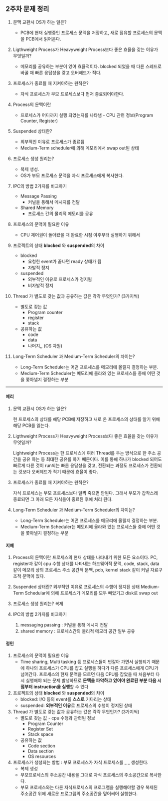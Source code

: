 ## 2주차 문제 정리
1. 문맥 교환시 OS가 하는 일은?
    - PCB에 현재 실행중인 프로세스 문맥을 저장하고, 새로 점유할 프로세스의 문맥을 PCB에서 읽어온다.

2. Ligthweight Process가 Heavyweight Process보다 좋은 효율을 갖는 이유가 무엇일까?
    - 메모리를 공유하는 부분이 있어 효율적이다. blocked 되었을 때 다른 스레드로 바꿀 때 빠른 응답성을 갖고 오버헤드가 적다.

3. 프로세스가 종료될 때 지켜야하는 원칙은?
    - 자식 프로세스가 부모 프로세스보다 먼저 종료되어야한다.

4. Process의 문맥이란
    - 프로세스가 어디까지 실행 되었는지를 나타냄 - CPU 관련 정보(Program Counter, Register)

5. Suspended 상태란?
    - 외부적인 이유로 프로세스가 종료됨
    - Medium-Term scheduler에 의해 메모리에서 swap out된 상태
    
6. 프로세스 생성 원리는? 
    - 복제 생성. 
    - OS가 부모 프로세스 문맥을 자식 프로세스에게 복사한다.

7. IPC의 방법 2가지를 비교하기
    - Message Passing
        - 커널을 통해서 메시지를 전달
    - Shared Memory
        - 프로세스 간의 물리적 메모리를 공유

8. 프로세스의 문맥이 필요한 이유
    - CPU 제어권이 돌아왔을 때 완료한 시점 이후부터 실행하기 위해서

9. 프로젝트의 상태 **blocked** 와 **suspended**의 차이
    - blocked
        - 요청한 event가 끝나면 ready 상태가 됨
        - 자발적 정지
    - suspended
        - 외부적인 이유로 프로세스가 정지됨 
        - 비자발적 정지

10. Thread 가 별도로 갖는 값과 공유하는 값은 각각 무엇인가? (3가지씩)
    - 별도로 갖는 값
        - Program counter
        - register
        - stack
    - 공유하는 값
        - code
        - data
        - 나머지,, (OS 자원)

11. Long-Term Scheduler 과 Medium-Term Scheduler의 차이는?
    - Long-Term Scheduler는 어떤 프로세스를 메모리에 올릴지 결정하는 부분.
    - Medium-Term Scheduler는 메모리에 올라와 있는 프로세스들 중에 어떤 것을 쫓아낼지 결정하는 부분

---
#### 예리

1. 문맥 교환시 OS가 하는 일은?

   현 프로세스의 상태를 해당 PCB에 저장하고 새로 온 프로세스의 상태를 알기 위해 해당 PCB를 읽는다.

2. Ligthweight Process가 Heavyweight Process보다 좋은 효율을 갖는 이유가 무엇일까?

   Lightweight Process는 한 프로세스에 여러 Thread를 두는 방식으로 한 주소 공간을 공유 하는 등 최대한 공유를 하기 때문이다. 이를 통해 하나가 blocked 되어도 빠르게 다른 것이 run되는 빠른 응답성을 갖고, 전환되는 과정도 프로세스가 전환되는 것보다 오버헤드가 적기 때문에 효율이 좋다.

3. 프로세스가 종료될 때 지켜야하는 원칙은?

   자식 프로세스는 부모 프로세스보다 일찍 죽으면 안된다. 그래서 부모가 갑작스레 종료되면 그 아래 모든 자식들이 종료된 후에 처리 된다.

4. Long-Term Scheduler 과 Medium-Term Scheduler의 차이는?
    - Long-Term Scheduler는 어떤 프로세스를 메모리에 올릴지 결정하는 부분.
    - Medium-Term Scheduler는 메모리에 올라와 있는 프로세스들 중에 어떤 것을 쫓아낼지 결정하는 부분


#### 지혜

1. Process의 문맥이란
프로세스의 현재 상태를 나타내기 위한 모든 요소이다.
PC, register과 같이 cpu 수행 상태를 나타내는 하드웨어적 문맥,
code, stack, data 같이 메모리 상의 프로세스 주소 공간적 문맥,
pcb, kernel stack 같이 커널 자료구조적 문맥이 있다.

2. Suspended 상태란?
외부적인 이유로 프로세스의 수행이 정지된 상태
Medium-Term Schedular에 의해 프로세스가 메모리를 모두 빼았기고 disk로 swap out

3. 프로세스 생성 원리는? 
복제

4. IPC의 방법 2가지를 비교하기
    1. messaging passing : 커널을 통해 메시지 전달
    2. shared memory : 프로세스간의 물리적 메모리 공간 일부 공유


#### 정민
1. 프로세스의 문맥이 필요한 이유
    - Time sharing, Multi tasking 등 프로세스들이 번갈아 가면서 실행되기 때문에 하나의 프로세스가 CPU를 잡고 실행을 하다가 다른 프로세스에게 CPU가 넘어간다. 프로세스의 현재 문맥을 모르면 다음 CPU를 잡았을 때 처음부터 다시 실행해야 되는 문제 발생하므로 **문맥을 파악하고 있어야 완료된 부분 다음 시점부터 instruction을 실행**할 수 있다
2. 프로젝트의 상태 **blocked** 와 **suspended**의 차이
    - blocked: I/O 등의 event를 **스스로** 기다리는 상태
    - suspended: **외부적인 이유**로 프로세스의 수행이 정지된 상태
3. Thread 가 별도로 갖는 값과 공유하는 값은 각각 무엇인가? (3가지씩)
    - 별도로 갖는 값 - cpu 수행과 관련된 정보
        - Program Counter
        - Register Set
        - Stack space
    - 공유하는 값
        - Code section
        - Data section
        - OS resources
4. 프로세스가 생성되는 방법 : 부모 프로세스가 자식 프로세스를 _ _ 생성한다.
    - 복제 생성
    - 부모프로세스의 주소공간 내용을 그대로 자식 프로세스의 주소공간으로 복사한다.
    - 부모 프로세스와는 다른 자식프로세스의 프로그램을 실행해야할 경우 복제된 주소공간 위에 새로운 프로그램의 주소공간을 덮어씌어 실행한다.